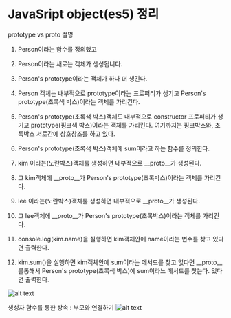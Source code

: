 # JavaSript object(es5) 정리

prototype vs proto 설명
1. Person이라는 함수를 정의했고
2. Person이라는 새로는 객체가 생성됩니다.
3. Person's prototype이라는 객체가 하나 더 생긴다.
4. Person 객체는 내부적으로 prototype이라는 프로퍼티가 생기고 Person's prototype(초록색 박스)이라는 객체를 가리킨다.
5. Person's prototype(초록색 박스)객체도 내부적으로 constructor 프로퍼티가 생기고 prototype(핑크색 박스)이라는 객체를 가리킨다.
여기까지는 핑크박스와, 초록박스 서로간에 상호참조를 하고 있다.

6. Person's prototype(초록색 박스)객체에 sum이라고 하는 함수를 정의한다.

7. kim 이라는(노란박스)객체룰 생성하면 내부적으로 __proto__가 생성된다.
8. 그 kim객체에 __proto__가 Person's prototype(초록박스)이라는 객체를 가리킨다.

9. lee 이라는(노란박스)객체룰 생성하면 내부적으로 __proto__가 생성된다.
10. 그 lee객체에 __proto__가 Person's prototype(초록박스)이라는 객체를 가리킨다.

11. console.log(kim.name)을 실행하면 kim객체안에 name이라는 변수를 찾고 있다면 출력한다.
12. kim.sum()을 실행하면 kim객체안에 sum이라는 메서드를 찾고 없다면 __proto__를통해서 Person's prototype(초록색 박스)에 sum이라느 메서드를 찾는다. 
있다면 출력한다.

![alt text](http://www.triplexlab.co.kr/images/2.png)


생성자 함수를 통한 상속 : 부모와 연결하기
![alt text](http://www.triplexlab.co.kr/images/1.png)
